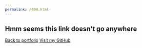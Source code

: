 ```yaml
---
permalink: /404.html
---
```


## Hmm seems this link doesn't go anywhere
[Back to portfolio](https://qriche.github.io/Website/)
[Visit my GitHub](https://github.com/QRiche)
